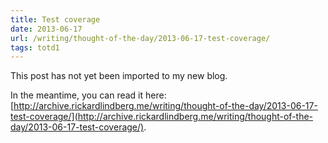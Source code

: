 ```yaml
---
title: Test coverage
date: 2013-06-17
url: /writing/thought-of-the-day/2013-06-17-test-coverage/
tags: totd1
---
```


This post has not yet been imported to my new blog.

In the meantime, you can read it here: [http://archive.rickardlindberg.me/writing/thought-of-the-day/2013-06-17-test-coverage/](http://archive.rickardlindberg.me/writing/thought-of-the-day/2013-06-17-test-coverage/).
